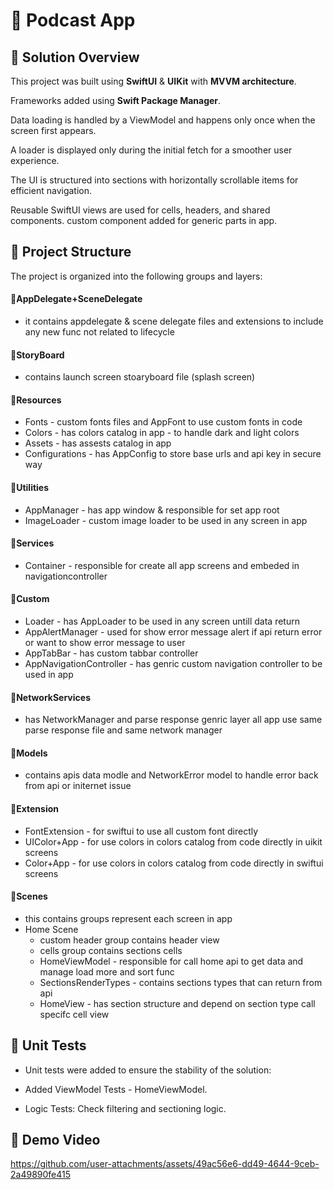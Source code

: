 # 📱 Podcast App
## 📝 Solution Overview

This project was built using **SwiftUI** & **UIKit** with **MVVM architecture**.

Frameworks added using **Swift Package Manager**.

Data loading is handled by a ViewModel and happens only once when the screen first appears.

A loader is displayed only during the initial fetch for a smoother user experience.

The UI is structured into sections with horizontally scrollable items for efficient navigation.

Reusable SwiftUI views are used for cells, headers, and shared components.
custom component added for generic parts in app.

## 📂 Project Structure
The project is organized into the following groups and layers:

#### 🔹AppDelegate+SceneDelegate
- it contains appdelegate & scene delegate files and extensions to include any new func not related to lifecycle
  
#### 🔹StoryBoard
- contains launch screen stoaryboard file (splash screen)

#### 🔹Resources
- Fonts - custom fonts files and AppFont to use custom fonts in code
- Colors - has colors catalog in app - to handle dark and light colors
- Assets - has assests catalog in app
- Configurations - has AppConfig to store base urls and api key in secure way
  
#### 🔹Utilities
- AppManager - has app window & responsible for set app root
- ImageLoader - custom image loader to be used in any screen in app

#### 🔹Services
- Container - responsible for create all app screens and embeded in navigationcontroller
  
#### 🔹Custom
- Loader - has AppLoader to be used in any screen untill data return
- AppAlertManager - used for show error message alert if api return error or want to show error message to user
- AppTabBar - has custom tabbar controller
- AppNavigationController - has genric custom navigation controller to be used in app

#### 🔹NetworkServices
- has NetworkManager and parse response genric layer all app use same parse response file and same network manager 

#### 🔹Models
- contains apis data modle and NetworkError model to handle error back from api or initernet issue

#### 🔹Extension
- FontExtension - for swiftui to use all custom font directly
- UIColor+App - for use colors in colors catalog from code directly in uikit screens
- Color+App - for use colors in colors catalog from code directly in swiftui screens

#### 🔹Scenes
- this contains groups represent each screen in app
- Home Scene
   - custom header group contains header view
   - cells group contains sections cells
   - HomeViewModel - responsible for call home api to get data and manage load more and sort func
   - SectionsRenderTypes - contains sections types that can return from api
   - HomeView - has section structure and depend on section type call specifc cell view
  


## 🧪 Unit Tests
- Unit tests were added to ensure the stability of the solution:

- Added ViewModel Tests - HomeViewModel.
- Logic Tests: Check filtering and sectioning logic.


## 🎥 Demo Video

https://github.com/user-attachments/assets/49ac56e6-dd49-4644-9ceb-2a49890fe415














